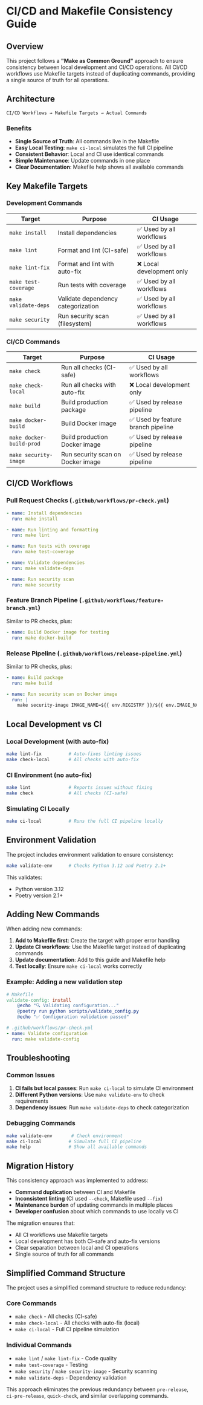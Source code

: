 # CI/CD and Makefile Consistency Guide

## Overview

This project follows a **"Make as Common Ground"** approach to ensure consistency between local development and CI/CD operations. All CI/CD workflows use Makefile targets instead of duplicating commands, providing a single source of truth for all operations.

## Architecture

```
CI/CD Workflows → Makefile Targets → Actual Commands
```

### Benefits

- **Single Source of Truth**: All commands live in the Makefile
- **Easy Local Testing**: `make ci-local` simulates the full CI pipeline
- **Consistent Behavior**: Local and CI use identical commands
- **Simple Maintenance**: Update commands in one place
- **Clear Documentation**: Makefile help shows all available commands

## Key Makefile Targets

### Development Commands

| Target | Purpose | CI Usage |
|--------|---------|----------|
| `make install` | Install dependencies | ✅ Used by all workflows |
| `make lint` | Format and lint (CI-safe) | ✅ Used by all workflows |
| `make lint-fix` | Format and lint with auto-fix | ❌ Local development only |
| `make test-coverage` | Run tests with coverage | ✅ Used by all workflows |
| `make validate-deps` | Validate dependency categorization | ✅ Used by all workflows |
| `make security` | Run security scan (filesystem) | ✅ Used by all workflows |

### CI/CD Commands

| Target | Purpose | CI Usage |
|--------|---------|----------|
| `make check` | Run all checks (CI-safe) | ✅ Used by all workflows |
| `make check-local` | Run all checks with auto-fix | ❌ Local development only |
| `make build` | Build production package | ✅ Used by release pipeline |
| `make docker-build` | Build Docker image | ✅ Used by feature branch pipeline |
| `make docker-build-prod` | Build production Docker image | ✅ Used by release pipeline |
| `make security-image` | Run security scan on Docker image | ✅ Used by release pipeline |

## CI/CD Workflows

### Pull Request Checks (`.github/workflows/pr-check.yml`)

```yaml
- name: Install dependencies
  run: make install

- name: Run linting and formatting
  run: make lint

- name: Run tests with coverage
  run: make test-coverage

- name: Validate dependencies
  run: make validate-deps

- name: Run security scan
  run: make security
```

### Feature Branch Pipeline (`.github/workflows/feature-branch.yml`)

Similar to PR checks, plus:
```yaml
- name: Build Docker image for testing
  run: make docker-build
```

### Release Pipeline (`.github/workflows/release-pipeline.yml`)

Similar to PR checks, plus:
```yaml
- name: Build package
  run: make build

- name: Run security scan on Docker image
  run: |
    make security-image IMAGE_NAME=${{ env.REGISTRY }}/${{ env.IMAGE_NAME }} VERSION=${{ needs.version-management.outputs.version }}
```

## Local Development vs CI

### Local Development (with auto-fix)
```bash
make lint-fix          # Auto-fixes linting issues
make check-local       # All checks with auto-fix
```

### CI Environment (no auto-fix)
```bash
make lint              # Reports issues without fixing
make check             # All checks (CI-safe)
```

### Simulating CI Locally
```bash
make ci-local          # Runs the full CI pipeline locally
```

## Environment Validation

The project includes environment validation to ensure consistency:

```bash
make validate-env      # Checks Python 3.12 and Poetry 2.1+
```

This validates:
- Python version 3.12
- Poetry version 2.1+

## Adding New Commands

When adding new commands:

1. **Add to Makefile first**: Create the target with proper error handling
2. **Update CI workflows**: Use the Makefile target instead of duplicating commands
3. **Update documentation**: Add to this guide and Makefile help
4. **Test locally**: Ensure `make ci-local` works correctly

### Example: Adding a new validation step

```makefile
# Makefile
validate-config: install
    @echo "🔍 Validating configuration..."
    @poetry run python scripts/validate_config.py
    @echo "✅ Configuration validation passed"
```

```yaml
# .github/workflows/pr-check.yml
- name: Validate configuration
  run: make validate-config
```

## Troubleshooting

### Common Issues

1. **CI fails but local passes**: Run `make ci-local` to simulate CI environment
2. **Different Python versions**: Use `make validate-env` to check requirements
3. **Dependency issues**: Run `make validate-deps` to check categorization

### Debugging Commands

```bash
make validate-env       # Check environment
make ci-local          # Simulate full CI pipeline
make help              # Show all available commands
```

## Migration History

This consistency approach was implemented to address:

- **Command duplication** between CI and Makefile
- **Inconsistent linting** (CI used `--check`, Makefile used `--fix`)
- **Maintenance burden** of updating commands in multiple places
- **Developer confusion** about which commands to use locally vs CI

The migration ensures that:
- All CI workflows use Makefile targets
- Local development has both CI-safe and auto-fix versions
- Clear separation between local and CI operations
- Single source of truth for all commands

## Simplified Command Structure

The project uses a simplified command structure to reduce redundancy:

### Core Commands
- `make check` - All checks (CI-safe)
- `make check-local` - All checks with auto-fix (local)
- `make ci-local` - Full CI pipeline simulation

### Individual Commands
- `make lint` / `make lint-fix` - Code quality
- `make test-coverage` - Testing
- `make security` / `make security-image` - Security scanning
- `make validate-deps` - Dependency validation

This approach eliminates the previous redundancy between `pre-release`, `ci-pre-release`, `quick-check`, and similar overlapping commands. 